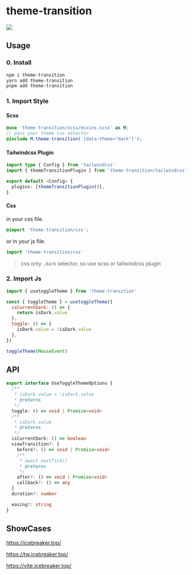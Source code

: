 # theme-transition

![](https://cdn.jsdelivr.net/gh/sonofmagic/static/v1/theme.gif)

## Usage

### 0. Install

```bash
npm i theme-transition
yarn add theme-transition
pnpm add theme-transition
```

### 1. Import Style

#### Scss

```scss
@use 'theme-transition/scss/mixins.scss' as M;
// pass your theme css selector
@include M.theme-transition('[data-theme="dark"]');
```

#### Tailwindcss Plugin

```ts
import type { Config } from 'tailwindcss'
import { themeTransitionPlugin } from 'theme-transition/tailwindcss'

export default <Config> {
  plugins: [themeTransitionPlugin()],
}
```

#### Css

in your css file.

```css
@import 'theme-transition/css';
```

or in your js file.

```js
import 'theme-transition/css'
```

> css only `.dark` selector, so use scss or tailwindcss plugin

### 2. Import Js

```js
import { usetoggleTheme } from 'theme-transition'

const { toggleTheme } = usetoggleTheme({
  isCurrentDark: () => {
    return isDark.value
  },
  toggle: () => {
    isDark.value = !isDark.value
  },
})

toggleTheme(MouseEvent)
```

## API

```ts
export interface UseToggleThemeOptions {
  /**
   * isDark.value = !isDark.value
   * @returns
   */
  toggle: () => void | Promise<void>
  /**
   * isDark.value
   * @returns
   */
  isCurrentDark: () => boolean
  viewTransition?: {
    before?: () => void | Promise<void>
    /**
     * await nextTick()
     * @returns
     */
    after?: () => void | Promise<void>
    callback?: () => any
  }
  duration?: number

  easing?: string
}
```

## ShowCases

https://icebreaker.top/

https://tw.icebreaker.top/

https://vite.icebreaker.top/
